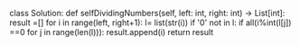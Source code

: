 class Solution:
    def selfDividingNumbers(self, left: int, right: int) -> List[int]:
        result =[]
        for i in range(left, right+1):
            l= list(str(i))
            if '0' not in l:
                if all(i%int(l[j]) ==0 for j in range(len(l))):
                    result.append(i)
        return result
